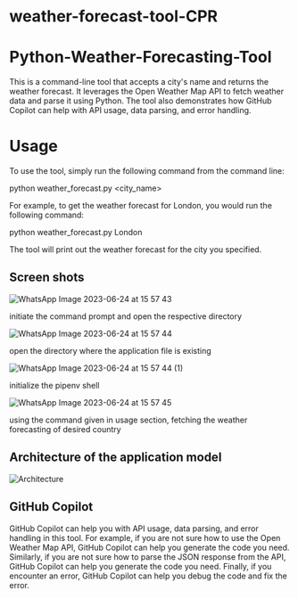 # weather-forecast-tool-CPR

# Python-Weather-Forecasting-Tool

This is a command-line tool that accepts a city's name and returns the weather forecast. It leverages the Open Weather Map API to fetch weather data and parse it using Python. The tool also demonstrates how GitHub Copilot can help with API usage, data parsing, and error handling.

# Usage

To use the tool, simply run the following command from the command line:


python weather_forecast.py <city_name>


For example, to get the weather forecast for London, you would run the following command:


python weather_forecast.py London


The tool will print out the weather forecast for the city you specified.

## Screen shots

![WhatsApp Image 2023-06-24 at 15 57 43](https://github.com/Fastest-Coder-First/weather-forecast-tool-CPR/assets/107295291/f3a0e0d4-5caa-41f0-a720-24390e3c38b2)

initiate the command prompt and open the respective directory

![WhatsApp Image 2023-06-24 at 15 57 44](https://github.com/Fastest-Coder-First/weather-forecast-tool-CPR/assets/107295291/47510e96-3643-4767-a495-1bbfd45c01b1)

open the directory where the application file is existing

![WhatsApp Image 2023-06-24 at 15 57 44 (1)](https://github.com/Fastest-Coder-First/weather-forecast-tool-CPR/assets/107295291/3f95e077-2fb6-441e-a95b-ae5c41a15bef)

initialize the pipenv shell

![WhatsApp Image 2023-06-24 at 15 57 45](https://github.com/Fastest-Coder-First/weather-forecast-tool-CPR/assets/107295291/a1264465-58e9-4cd5-8cab-6e93e6a4fd50)

using the command given in usage section, fetching the weather forecasting of desired country

## Architecture of the application model

![Architecture](https://github.com/Fastest-Coder-First/weather-forecast-tool-CPR/assets/107295291/a382772d-9265-4498-a07e-a8184af5d234)


## GitHub Copilot

GitHub Copilot can help you with API usage, data parsing, and error handling in this tool. For example, if you are not sure how to use the Open Weather Map API, GitHub Copilot can help you generate the code you need. Similarly, if you are not sure how to parse the JSON response from the API, GitHub Copilot can help you generate the code you need. Finally, if you encounter an error, GitHub Copilot can help you debug the code and fix the error.



